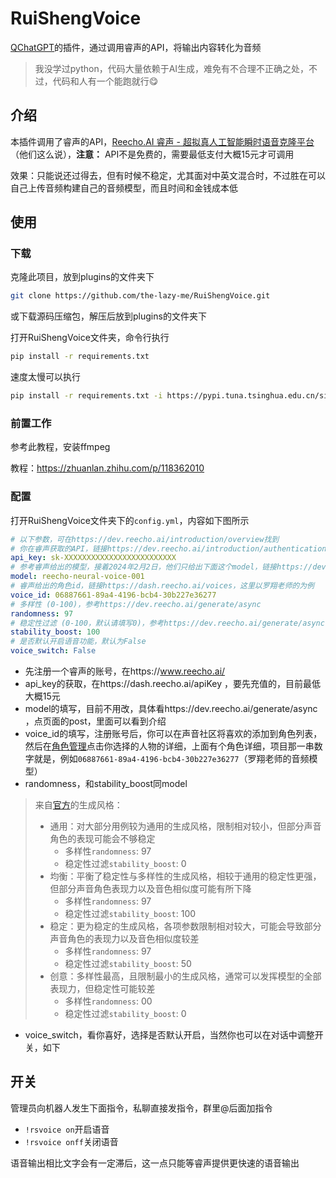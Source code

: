 # RuiShengVoice

[QChatGPT](https://github.com/RockChinQ/QChatGPT)的插件，通过调用睿声的API，将输出内容转化为音频

> 我没学过python，代码大量依赖于AI生成，难免有不合理不正确之处，不过，代码和人有一个能跑就行😋

## 介绍

本插件调用了睿声的API，[Reecho.AI 睿声 - 超拟真人工智能瞬时语音克隆平台](https://www.reecho.ai/)（他们这么说），**注意：** API不是免费的，需要最低支付大概15元才可调用

效果：只能说还过得去，但有时候不稳定，尤其面对中英文混合时，不过胜在可以自己上传音频构建自己的音频模型，而且时间和金钱成本低

## 使用

### 下载

克隆此项目，放到plugins的文件夹下

```bash
git clone https://github.com/the-lazy-me/RuiShengVoice.git
```

或下载源码压缩包，解压后放到plugins的文件夹下

打开RuiShengVoice文件夹，命令行执行

```bash
pip install -r requirements.txt
```

速度太慢可以执行

```bash
pip install -r requirements.txt -i https://pypi.tuna.tsinghua.edu.cn/simple some-package
```

### 前置工作

参考此教程，安装ffmpeg

教程：https://zhuanlan.zhihu.com/p/118362010

### 配置

打开RuiShengVoice文件夹下的`config.yml`，内容如下图所示

```yaml
# 以下参数，可在https://dev.reecho.ai/introduction/overview找到
# 你在睿声获取的API，链接https://dev.reecho.ai/introduction/authentication
api_key: sk-XXXXXXXXXXXXXXXXXXXXXXXXX
# 参考睿声给出的模型，接着2024年2月2日，他们只给出下面这个model，链接https://dev.reecho.ai/generate/async
model: reecho-neural-voice-001
# 睿声给出的角色id，链接https://dash.reecho.ai/voices，这里以罗翔老师的为例
voice_id: 06887661-89a4-4196-bcb4-30b227e36277
# 多样性 (0-100)，参考https://dev.reecho.ai/generate/async
randomness: 97
# 稳定性过滤 (0-100，默认请填写0)，参考https://dev.reecho.ai/generate/async
stability_boost: 100
# 是否默认开启语音功能，默认为False
voice_switch: False
```

- 先注册一个睿声的账号，在https://www.reecho.ai/
- api_key的获取，在https://dash.reecho.ai/apiKey     ，要先充值的，目前最低大概15元
- model的填写，目前不用改，具体看https://dev.reecho.ai/generate/async   ，点页面的post，里面可以看到介绍
- voice_id的填写，注册账号后，你可以在声音社区将喜欢的添加到角色列表，然后在[角色管理](https://dash.reecho.ai/voices)点击你选择的人物的详细，上面有个角色详细，项目那一串数字就是，例如`06887661-89a4-4196-bcb4-30b227e36277`（罗翔老师的音频模型）
- randomness，和stability_boost同model

> 来自[官方](https://dash.reecho.ai/generate)的生成风格：
>
> - 通用：对大部分用例较为通用的生成风格，限制相对较小，但部分声音角色的表现可能会不够稳定
>   - 多样性`randomness`: 97
>   - 稳定性过滤`stability_boost`: 0
> - 均衡：平衡了稳定性与多样性的生成风格，相较于通用的稳定性更强，但部分声音角色表现力以及音色相似度可能有所下降
>   - 多样性`randomness`: 97
>   - 稳定性过滤`stability_boost`: 100
> - 稳定：更为稳定的生成风格，各项参数限制相对较大，可能会导致部分声音角色的表现力以及音色相似度较差
>   - 多样性`randomness`: 97
>   - 稳定性过滤`stability_boost`: 50
> - 创意：多样性最高，且限制最小的生成风格，通常可以发挥模型的全部表现力，但稳定性可能较差
>   - 多样性`randomness`: 00
>   - 稳定性过滤`stability_boost`: 0

- voice_switch，看你喜好，选择是否默认开启，当然你也可以在对话中调整开关，如下

## 开关

管理员向机器人发生下面指令，私聊直接发指令，群里@后面加指令

- `!rsvoice on`开启语音
- `!rsvoice onff`关闭语音

语音输出相比文字会有一定滞后，这一点只能等睿声提供更快速的语音输出

